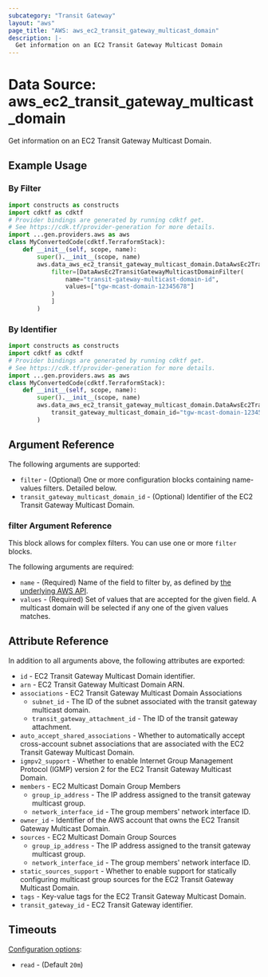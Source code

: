 ```yaml
---
subcategory: "Transit Gateway"
layout: "aws"
page_title: "AWS: aws_ec2_transit_gateway_multicast_domain"
description: |-
  Get information on an EC2 Transit Gateway Multicast Domain
---
```


# Data Source: aws_ec2_transit_gateway_multicast_domain

Get information on an EC2 Transit Gateway Multicast Domain.

## Example Usage

### By Filter

```python
import constructs as constructs
import cdktf as cdktf
# Provider bindings are generated by running cdktf get.
# See https://cdk.tf/provider-generation for more details.
import ...gen.providers.aws as aws
class MyConvertedCode(cdktf.TerraformStack):
    def __init__(self, scope, name):
        super().__init__(scope, name)
        aws.data_aws_ec2_transit_gateway_multicast_domain.DataAwsEc2TransitGatewayMulticastDomain(self, "example",
            filter=[DataAwsEc2TransitGatewayMulticastDomainFilter(
                name="transit-gateway-multicast-domain-id",
                values=["tgw-mcast-domain-12345678"]
            )
            ]
        )
```

### By Identifier

```python
import constructs as constructs
import cdktf as cdktf
# Provider bindings are generated by running cdktf get.
# See https://cdk.tf/provider-generation for more details.
import ...gen.providers.aws as aws
class MyConvertedCode(cdktf.TerraformStack):
    def __init__(self, scope, name):
        super().__init__(scope, name)
        aws.data_aws_ec2_transit_gateway_multicast_domain.DataAwsEc2TransitGatewayMulticastDomain(self, "example",
            transit_gateway_multicast_domain_id="tgw-mcast-domain-12345678"
        )
```

## Argument Reference

The following arguments are supported:

* `filter` - (Optional) One or more configuration blocks containing name-values filters. Detailed below.
* `transit_gateway_multicast_domain_id` - (Optional) Identifier of the EC2 Transit Gateway Multicast Domain.

### filter Argument Reference

This block allows for complex filters. You can use one or more `filter` blocks.

The following arguments are required:

* `name` - (Required) Name of the field to filter by, as defined by [the underlying AWS API](https://docs.aws.amazon.com/AWSEC2/latest/APIReference/API_DescribeTransitGatewayMulticastDomains.html).
* `values` - (Required) Set of values that are accepted for the given field. A multicast domain will be selected if any one of the given values matches.

## Attribute Reference

In addition to all arguments above, the following attributes are exported:

* `id` - EC2 Transit Gateway Multicast Domain identifier.
* `arn` - EC2 Transit Gateway Multicast Domain ARN.
* `associations` - EC2 Transit Gateway Multicast Domain Associations
    * `subnet_id` - The ID of the subnet associated with the transit gateway multicast domain.
    * `transit_gateway_attachment_id` - The ID of the transit gateway attachment.
* `auto_accept_shared_associations` - Whether to automatically accept cross-account subnet associations that are associated with the EC2 Transit Gateway Multicast Domain.
* `igmpv2_support` - Whether to enable Internet Group Management Protocol (IGMP) version 2 for the EC2 Transit Gateway Multicast Domain.
* `members` - EC2 Multicast Domain Group Members
    * `group_ip_address` - The IP address assigned to the transit gateway multicast group.
    * `network_interface_id` - The group members' network interface ID.
* `owner_id` - Identifier of the AWS account that owns the EC2 Transit Gateway Multicast Domain.
* `sources` - EC2 Multicast Domain Group Sources
    * `group_ip_address` - The IP address assigned to the transit gateway multicast group.
    * `network_interface_id` - The group members' network interface ID.
* `static_sources_support` - Whether to enable support for statically configuring multicast group sources for the EC2 Transit Gateway Multicast Domain.
* `tags` - Key-value tags for the EC2 Transit Gateway Multicast Domain.
* `transit_gateway_id` - EC2 Transit Gateway identifier.

## Timeouts

[Configuration options](https://developer.hashicorp.com/terraform/language/resources/syntax#operation-timeouts):

- `read` - (Default `20m`)

<!-- cache-key: cdktf-0.17.0-pre.15 input-7fcf121a6afa9b103a4a9aa8daf6635896a64eb12f56c34cc8bd881e1042d110 -->